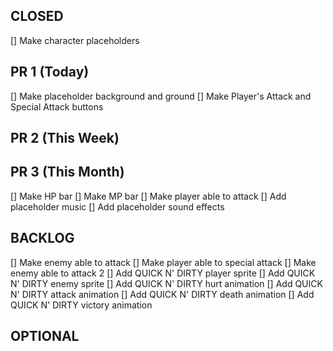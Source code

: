 ## CLOSED

[] Make character placeholders

## PR 1 (Today)

[] Make placeholder background and ground
[] Make Player's Attack and Special Attack buttons

## PR 2 (This Week)


## PR 3 (This Month)

[] Make HP bar
[] Make MP bar
[] Make player able to attack
[] Add placeholder music
[] Add placeholder sound effects

## BACKLOG

[] Make enemy able to attack
[] Make player able to special attack
[] Make enemy able to attack 2
[] Add QUICK N' DIRTY player sprite
[] Add QUICK N' DIRTY enemy sprite
[] Add QUICK N' DIRTY hurt animation
[] Add QUICK N' DIRTY attack animation
[] Add QUICK N' DIRTY death animation
[] Add QUICK N' DIRTY victory animation

## OPTIONAL

